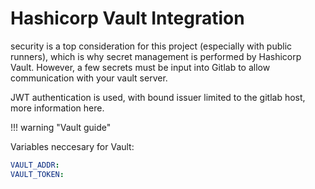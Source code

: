 # Hashicorp Vault Integration

security is a top consideration for this project (especially with public runners), which is why secret management is performed by Hashicorp Vault.  However, a few secrets must be input into Gitlab to allow communication with your vault server.

JWT authentication is used, with bound issuer limited to the gitlab host, more information here.

!!! warning "Vault guide"

Variables neccesary for Vault:

``` yaml
VAULT_ADDR:
VAULT_TOKEN:
```



